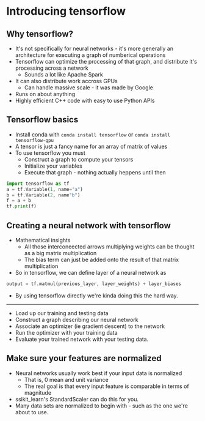 # Introducing tensorflow

## Why tensorflow?

- It's not specifically for neural networks - it's more generally an architecture for executing a graph of numberical operations
- Tensorflow can optimize the processing of that graph, and distribute it's processing across a network
    - Sounds a lot like Apache Spark
- It can also distribute work accross GPUs
    - Can handle massive scale - it was made by Google
- Runs on about anything
- Highly efficient C++ code with easy to use Python APIs


## Tensorflow basics

- Install conda with `conda install tensorflow` or `conda install tensorflow-gpu`
- A tensor is just a fancy name for an array of matrix of values
- To use tensorflow you must
    - Construct a graph to compute your tensors
    - Initialize your variables
    - Execute that graph - nothing actually heppens until then

```python
import tensorflow as tf
a = tf.Variable(1, name="a")
b = tf.Variable(2, name"b")
f = a + b
tf.print(f)
```
## Creating a neural network with tensorflow

- Mathematical insights
    - All those interconeected arrows multiplying weights can be thought as a big matrix multiplication
    - The bias term can just be added onto the result of that matrix multiplication
- So in tensorflow, we can define layer of a neural network as

```python
output = tf.matmul(previous_layer, layer_weights) + layer_biases
```
- By using tensorflow directly we're kinda doing this the hard way.

---

- Load up our training and testing data
- Construct a graph describing our neural network
- Associate an optimizer (ie gradient descent) to the network
- Run the optimizer with your training data
- Evaluate your trained network with your testing data.

## Make sure your features are normalized

- Neural networks usually work best if your input data is normalized
    - That is, 0 mean and unit variance
    - The real goal is that every input feature is comparable in terms of magnitude
- ssikit_learn's StandardScaler can do this for you.
- Many data sets are normalized to begin with - such as the one we're about to use.
